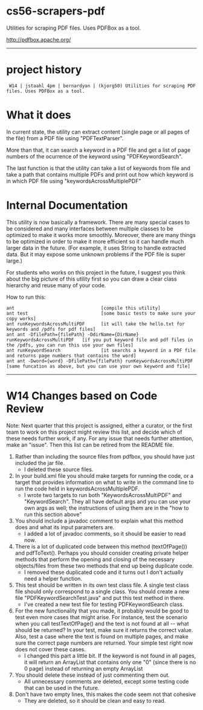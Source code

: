 # cs56-scrapers-pdf

Utilities for scraping PDF files.  Uses PDFBox as a tool.

http://pdfbox.apache.org/

------------------------------

project history
===============
```
 W14 | jstaahl 4pm | bernardyan | (kjorg50) Utilities for scraping PDF files. Uses PDFBox as a tool.
```

What it does
============

In current state, the utility can extract content (single page or all pages of the file) from a PDF file using "PDFTextParser".

More than that, it can search a keyword in a PDF file and get a list of page numbers of the ocurrence of the keyword using "PDFKeywordSearch".

The last function is that the utility can take a list of keywords from file and take a path that contains multiple PDFs and print out how which keyword is in which PDF file using "keywordsAcrossMultiplePDF"


Internal Documentation
======================

This utility is now basically a framework. There are many special cases to be considered and many interfaces between multiple classes to be optimized to make it works more smoothly. Moreover, there are many things to be optimized in order to make it more efficient so it can handle much larger data in the future. (For example, it uses String to handle extracted data. But it may expose some unknown problems if the PDF file is super large.)

For students who works on this project in the future, I suggest you think about the big picture of this utility first so you can draw a clear class hierarchy and reuse many of your code.  


How to run this:

```
ant                                [compile this utility]
ant test                           [some basic tests to make sure your copy works]
ant runKeywordsAcrossMultiPDF      [it will take the hello.txt for keywords and /pdfs for pdf files]
ant ant -DfilePath={filePath} -DdirName={DirName} runKeywordsAcrossMultiPDF   [if you put keyword file and pdf files in the /pdfs, you can run this use your own files]
ant runKeywordSearch               [it searchs a keyword in a PDF file and returns page numbers that contains the word]
ant ant -Dword={word} -DfilePath={filePath} runKeywordsAcrossMultiPDF     [same funcation as above, but you can use your own keyword and file]
```


--------------------------

W14 Changes based on Code Review
================================

Note: Next quarter that this project is assigned, either a curator, or the first team to work on this project
might review this list, and decide which of these needs further work, if any.  For any issue that needs further
attention, make an "issue".  Then this list can be retired from the README file.

1. Rather than including the source files from pdfbox, you should have just included the jar file.
    *  I deleted these source files.
2. In your build.xml file you should make targets for running the code, or a target that provides information on what to write in the command line to run the code held in keywordsAcrossMultiplePDF.
    * I wrote two targets to run both "KeywordsAcrossMultiPDF" and "KeywordSearch". They all have default args and you can use your own args as well; the instructions of using them are in the "how to run this section above"
3. You should include a javadoc comment to explain what this method does and what its input parameters are.
    * I added a lot of javadoc comments, so it should be easier to read now.
4. There is a lot of duplicated code between this method (textOfPage()) and pdfToText(). Perhaps you should consider creating private helper methods that perform the opening and closing of the necessary objects/files from these two methods that end up being duplicate code.
    *  I removed these duplicated code and it turns out I don't actually need a helper function.
5. This test should be written in its own test class file. A single test class file should only correspond to a single class. You should create a new file "PDFKeywordSearchTest.java" and put this test method in there.
    * I've created a new test file for testing PDFKeywordSearch class.
6. For the new functionality that you made, it probably would be good to test even more cases that might arise. For instance, test the scenario when you call testTextOfPage() and the text is not found at all -- what should be returned? In your test, make sure it returns the correct value. Also, test a case where the text is found on multiple pages, and make sure the correct page numbers are returned. Your simple test right now does not cover these cases.
    * I changed this part a little bit. If the keyword is not found in all pages, it will return an ArrayList that contains only one "0" (since there is no 0 page) instead of returning an empty ArrayList
7. You should delete these instead of just commenting them out.
    * All unnecessary comments are deleted, except some testing code that can be used in the future.
8. Don't have two empty lines, this makes the code seem not that cohesive
    * They are deleted, so it should be clean and easy to read.

